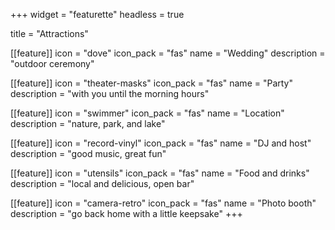+++
widget = "featurette"
headless = true

[comment]: <> (weight = 35)
title = "Attractions"

[[feature]]
  icon = "dove"
  icon_pack = "fas"
  name = "Wedding"
  description = "outdoor ceremony"

[[feature]]
  icon = "theater-masks"
  icon_pack = "fas"
  name = "Party"
  description = "with you until the morning hours"

[[feature]]
  icon = "swimmer"
  icon_pack = "fas"
  name = "Location"
  description = "nature, park, and lake"

[[feature]]
  icon = "record-vinyl"
  icon_pack = "fas"
  name = "DJ and host"
  description = "good music, great fun"

[[feature]]
  icon = "utensils"
  icon_pack = "fas"
  name = "Food and drinks"
  description = "local and delicious, open bar"

[[feature]]
  icon = "camera-retro"
  icon_pack = "fas"
  name = "Photo booth"
  description = "go back home with a little keepsake"
+++
